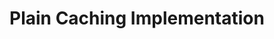 # Plain Caching Implementation

<!--- Given on an interview for the position of Junior Software Developer --->

